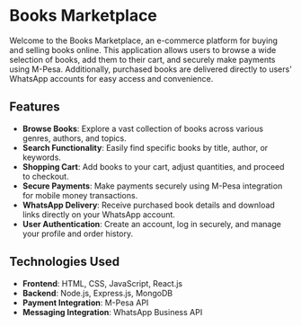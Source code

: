 # Books Marketplace

Welcome to the Books Marketplace, an e-commerce platform for buying and selling books online. This application allows users to browse a wide selection of books, add them to their cart, and securely make payments using M-Pesa. Additionally, purchased books are delivered directly to users' WhatsApp accounts for easy access and convenience.

## Features

- **Browse Books**: Explore a vast collection of books across various genres, authors, and topics.
- **Search Functionality**: Easily find specific books by title, author, or keywords.
- **Shopping Cart**: Add books to your cart, adjust quantities, and proceed to checkout.
- **Secure Payments**: Make payments securely using M-Pesa integration for mobile money transactions.
- **WhatsApp Delivery**: Receive purchased book details and download links directly on your WhatsApp account.
- **User Authentication**: Create an account, log in securely, and manage your profile and order history.

## Technologies Used

- **Frontend**: HTML, CSS, JavaScript, React.js
- **Backend**: Node.js, Express.js, MongoDB
- **Payment Integration**: M-Pesa API
- **Messaging Integration**: WhatsApp Business API
